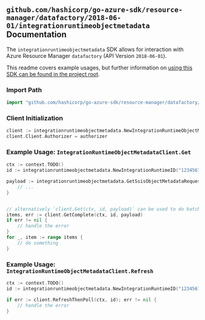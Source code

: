 
## `github.com/hashicorp/go-azure-sdk/resource-manager/datafactory/2018-06-01/integrationruntimeobjectmetadata` Documentation

The `integrationruntimeobjectmetadata` SDK allows for interaction with Azure Resource Manager `datafactory` (API Version `2018-06-01`).

This readme covers example usages, but further information on [using this SDK can be found in the project root](https://github.com/hashicorp/go-azure-sdk/tree/main/docs).

### Import Path

```go
import "github.com/hashicorp/go-azure-sdk/resource-manager/datafactory/2018-06-01/integrationruntimeobjectmetadata"
```


### Client Initialization

```go
client := integrationruntimeobjectmetadata.NewIntegrationRuntimeObjectMetadataClientWithBaseURI("https://management.azure.com")
client.Client.Authorizer = authorizer
```


### Example Usage: `IntegrationRuntimeObjectMetadataClient.Get`

```go
ctx := context.TODO()
id := integrationruntimeobjectmetadata.NewIntegrationRuntimeID("12345678-1234-9876-4563-123456789012", "example-resource-group", "factoryName", "integrationRuntimeName")

payload := integrationruntimeobjectmetadata.GetSsisObjectMetadataRequest{
	// ...
}


// alternatively `client.Get(ctx, id, payload)` can be used to do batched pagination
items, err := client.GetComplete(ctx, id, payload)
if err != nil {
	// handle the error
}
for _, item := range items {
	// do something
}
```


### Example Usage: `IntegrationRuntimeObjectMetadataClient.Refresh`

```go
ctx := context.TODO()
id := integrationruntimeobjectmetadata.NewIntegrationRuntimeID("12345678-1234-9876-4563-123456789012", "example-resource-group", "factoryName", "integrationRuntimeName")

if err := client.RefreshThenPoll(ctx, id); err != nil {
	// handle the error
}
```
